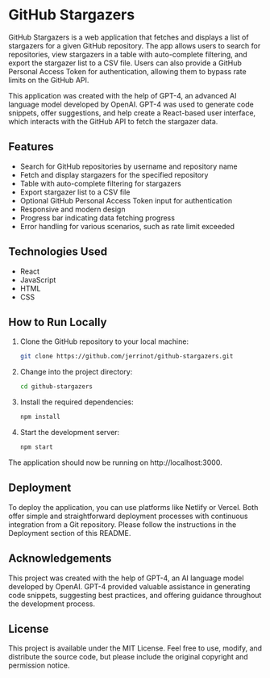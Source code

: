 # GitHub Stargazers

GitHub Stargazers is a web application that fetches and displays a list of stargazers for a given GitHub repository. The app allows users to search for repositories, view stargazers in a table with auto-complete filtering, and export the stargazer list to a CSV file. Users can also provide a GitHub Personal Access Token for authentication, allowing them to bypass rate limits on the GitHub API.

This application was created with the help of GPT-4, an advanced AI language model developed by OpenAI. GPT-4 was used to generate code snippets, offer suggestions, and help create a React-based user interface, which interacts with the GitHub API to fetch the stargazer data.

## Features

- Search for GitHub repositories by username and repository name
- Fetch and display stargazers for the specified repository
- Table with auto-complete filtering for stargazers
- Export stargazer list to a CSV file
- Optional GitHub Personal Access Token input for authentication
- Responsive and modern design
- Progress bar indicating data fetching progress
- Error handling for various scenarios, such as rate limit exceeded

## Technologies Used

- React
- JavaScript
- HTML
- CSS

## How to Run Locally

1. Clone the GitHub repository to your local machine:
    ```bash
    git clone https://github.com/jerrinot/github-stargazers.git
    ```
1. Change into the project directory:
    ```bash
    cd github-stargazers
    ```
1. Install the required dependencies:
    ```bash
    npm install
    ```
1. Start the development server:
    ```bash
   npm start
    ```
The application should now be running on http://localhost:3000.

## Deployment
To deploy the application, you can use platforms like Netlify or Vercel. Both offer simple and straightforward deployment processes with continuous integration from a Git repository. Please follow the instructions in the Deployment section of this README.

## Acknowledgements
This project was created with the help of GPT-4, an AI language model developed by OpenAI. GPT-4 provided valuable assistance in generating code snippets, suggesting best practices, and offering guidance throughout the development process.

## License
This project is available under the MIT License. Feel free to use, modify, and distribute the source code, but please include the original copyright and permission notice.